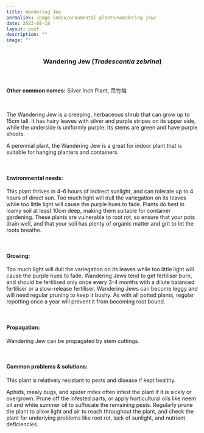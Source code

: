 ```yaml
---
title: Wandering Jew
permalink: /page-index/ornamental-plants/wandering-jew/
date: 2023-08-18
layout: post
description: ""
image: ""
---
```

<header> 
	<h3>Wandering Jew (<em>Tradescantia zebrina</em>)</h3> 
</header>

<section>
	<p><strong>Other common names:</strong> Silver Inch Plant, 吊竹梅</p>
	<br>
</section>

<section>
	<p>The Wandering Jew is a creeping, herbaceous shrub that can grow up to 15cm tall. It has hairy leaves with silver and purple stripes on its upper side, while the underside is uniformly purple. Its stems are green and have purple shoots.</p>
	<p>A perennial plant, the Wandering Jew is a great for indoor plant that is suitable for hanging planters and containers.</p>
	 <br> 
</section> 
 
<section> 
  <h4>Environmental needs:</h4> 
  <p>This plant thrives in 4-6 hours of indirect sunlight, and can tolerate up to 4 hours of direct sun. Too much light will dull the variegation on its leaves while too little light will cause the purple hues to fade.  Plants do best in loamy soil at least 10cm deep, making them suitable for container gardening. These plants are vulnerable to root rot, so ensure that your pots drain well, and that your soil has plenty of organic matter and grit to let the roots breathe.</p> 
	<br>
</section>

<section> 
  <h4>Growing:</h4> 
	<p>Too much light will dull the variegation on its leaves while too little light will cause the purple hues to fade. Wandering Jews tend to get fertiliser burn, and should be fertilised only once every 3-4 months with a dilute balanced fertiliser or a slow-release fertiliser.  Wandering Jews can become leggy and will need regular pruning to keep it bushy. As with all potted plants, regular repotting once a year will prevent it from becoming root bound.</p> 
	<br> 
</section> 

<section> 
  <h4>Propagation:</h4> 
	<p>Wandering Jew can be propagated by stem cuttings.</p> 
	<br> 
</section> 
 
<section> 
  <h4>Common problems &amp; solutions:</h4> 
	<p>This plant is relatively resistant to pests and disease if kept healthy.</p>
	<p>Aphids, mealy bugs, and spider mites often infest the plant if it is sickly or overgrown. Prune off the infested parts, or apply horticultural oils like neem oil and white summer oil to suffocate the remaining pests. Regularly prune the plant to allow light and air to reach throughout the plant, and check the plant for underlying problems like root rot, lack of sunlight, and nutrient deficiencies.</p>
	<br> 
</section>